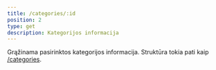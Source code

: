 ```yaml
---
title: /categories/:id
position: 2
type: get
description: Kategorijos informacija
---
```

Grąžinama pasirinktos kategorijos informacija. Struktūra tokia pati kaip [/categories](/#categories-GET).